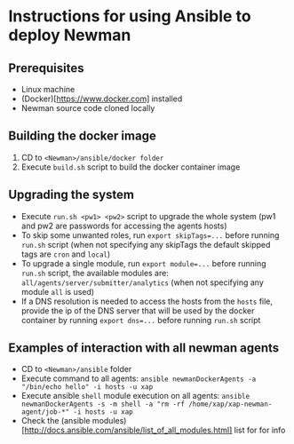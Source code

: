 # Instructions for using Ansible to deploy Newman

## Prerequisites

* Linux machine
* (Docker)[https://www.docker.com] installed
* Newman source code cloned locally

## Building the docker image

1. CD to `<Newman>/ansible/docker folder`
2. Execute `build.sh` script to build the docker container image

## Upgrading the system

* Execute `run.sh <pw1> <pw2>` script to upgrade the whole system (pw1 and pw2 are passwords for accessing the agents hosts)
* To skip some unwanted roles, run `export skipTags=...` before running `run.sh` script (when not specifying any skipTags the default skipped tags are `cron` and `local`)
* To upgrade a single module, run `export module=...` before running `run.sh` script, the available modules are: `all/agents/server/submitter/analytics` (when not specifying any module `all` is used)
* If a DNS resolution is needed to access the hosts from the `hosts` file, provide the ip of the DNS server that will be used by the docker container by running `export dns=...` before running `run.sh` script

## Examples of interaction with all newman agents

* CD to `<Newman>/ansible` folder
* Execute command to all agents: `ansible newmanDockerAgents -a "/bin/echo hello" -i hosts -u xap`
* Execute ansible `shell` module execution on all agents: `ansible newmanDockerAgents -s -m shell -a "rm -rf /home/xap/xap-newman-agent/job-*" -i hosts -u xap`
* Check the (ansible modules)[http://docs.ansible.com/ansible/list_of_all_modules.html] list for for info
